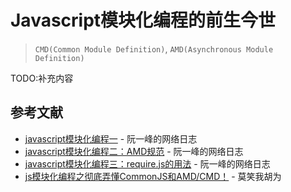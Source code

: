 # Javascript模块化编程的前生今世

> `CMD(Common Module Definition)`, `AMD(Asynchronous Module Definition)`

TODO:补充内容

## 参考文献
- [javascript模块化编程一](http://www.ruanyifeng.com/blog/2012/10/javascript_module.html) - 阮一峰的网络日志
- [javascript模块化编程二：AMD规范](https://www.ruanyifeng.com/blog/2012/10/asynchronous_module_definition.html) - 阮一峰的网络日志
- [javascript模块化编程三：require.js的用法](https://www.ruanyifeng.com/blog/2012/11/require_js.html) - 阮一峰的网络日志
- [js模块化编程之彻底弄懂CommonJS和AMD/CMD！](https://www.cnblogs.com/moxiaowohuwei/p/8692359.html) - 莫笑我胡为
